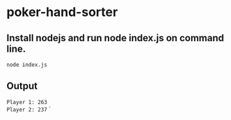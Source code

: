 # poker-hand-sorter
## Install nodejs and run node index.js on command line.

`node index.js`

## Output
`Player 1: 263` <br />
 `Player 2: 237`
`

